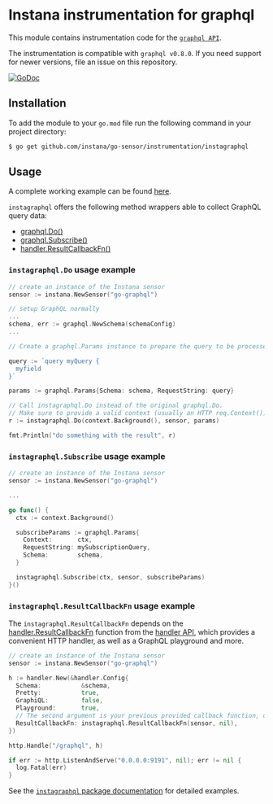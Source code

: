 Instana instrumentation for graphql
=============================================

This module contains instrumentation code for the [`graphql API`](https://pkg.go.dev/github.com/graphql-go/graphql).

The instrumentation is compatible with `graphql v0.8.0`. If you need support for newer versions, file an issue on this repository.

[![GoDoc](https://pkg.go.dev/badge/github.com/instana/go-sensor/instrumentation/instagraphql)][godoc]

Installation
------------

To add the module to your `go.mod` file run the following command in your project directory:

```bash
$ go get github.com/instana/go-sensor/instrumentation/instagraphql
```

Usage
-----

A complete working example can be found [here](example).

`instagraphql` offers the following method wrappers able to collect GraphQL query data:

  * [graphql.Do()][instagraphql.Do]
  * [graphql.Subscribe()][instagraphql.Subscribe]
  * [handler.ResultCallbackFn()][instagraphql.ResultCallbackFn]

### `instagraphql.Do` usage example

```go
// create an instance of the Instana sensor
sensor := instana.NewSensor("go-graphql")

// setup GraphQL normally
...
schema, err := graphql.NewSchema(schemaConfig)
...

// Create a graphql.Params instance to prepare the query to be processed

query := `query myQuery {
  myfield
}`

params := graphql.Params{Schema: schema, RequestString: query}

// Call instagraphql.Do instead of the original graphql.Do.
// Make sure to provide a valid context (usually an HTTP req.Context()) if any.
r := instagraphql.Do(context.Background(), sensor, params)

fmt.Println("do something with the result", r)
```

### `instagraphql.Subscribe` usage example

```go
// create an instance of the Instana sensor
sensor := instana.NewSensor("go-graphql")

...

go func() {
  ctx := context.Background()

  subscribeParams := graphql.Params{
    Context:       ctx,
    RequestString: mySubscriptionQuery,
    Schema:        schema,
  }

  instagraphql.Subscribe(ctx, sensor, subscribeParams)
}()
```

### `instagraphql.ResultCallbackFn` usage example

The `instagraphql.ResultCallbackFn` depends on the [handler.ResultCallbackFn](https://pkg.go.dev/github.com/graphql-go/handler#ResultCallbackFn) function from the [handler API](https://github.com/graphql-go/handler), which provides a convenient HTTP handler, as well as a GraphQL playground and more.


```go
// create an instance of the Instana sensor
sensor := instana.NewSensor("go-graphql")

h := handler.New(&handler.Config{
  Schema:           &schema,
  Pretty:           true,
  GraphiQL:         false,
  Playground:       true,
  // The second argument is your previous provided callback function, or nil if you had none.
  ResultCallbackFn: instagraphql.ResultCallbackFn(sensor, nil),
})

http.Handle("/graphql", h)

if err := http.ListenAndServe("0.0.0.0:9191", nil); err != nil {
  log.Fatal(err)
}
```

See the [`instagraphql` package documentation][godoc] for detailed examples.

[godoc]: https://pkg.go.dev/github.com/instana/go-sensor/instrumentation/instagraphql
[instagraphql.Do]: https://pkg.go.dev/github.com/instana/go-sensor/instrumentation/instagraphql#Do
[instagraphql.Subscribe]: https://pkg.go.dev/github.com/instana/go-sensor/instrumentation/instagraphql#Subscribe
[instagraphql.ResultCallbackFn]: https://pkg.go.dev/github.com/instana/go-sensor/instrumentation/instagraphql#ResultCallbackFn

<!---
Mandatory comment section for CI/CD !!
target-pkg-url: github.com/graphql-go/graphql
current-version: v0.8.1
--->
